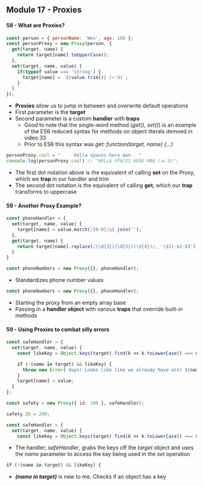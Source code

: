 ## Module 17 - Proxies

#### 58 - What are Proxies?

```js
const person = { personName: 'Wes', age: 100 };
const personProxy = new Proxy(person, {
  get(target, name) {
    return target[name].toUpperCase();
  },
  set(target, name, value) {
    if(typeof value === 'string') {
      target[name] = `${value.trim()} (✂️'d)`;
    }
  }
});
```
+ __Proxies__ allow us to jump in between and overwrite default operations
+ First parameter is the __target__
+ Second parameter is a custom __handler__ with __traps__
  + Good to note that the single-word method (_get()_, _set()_) is an example of the ES6 reduced syntax for methods on object literals demoed in video 33
  + Prior to ES6 this syntax was _get: function(target, name) {...}_

```js
personProxy.cool = "     hella spaces here man   "
console.log(personProxy.cool) // "HELLA SPACES HERE MAN (✂️'D)";
```
+ The first dot notation above is the equivalent of calling __set__ on the Proxy, which we __trap__ in our handler and trim
+ The second dot notation is the equivalent of calling __get__, which our __trap__ transforms to uppercase

#### 59 - Another Proxy Example?

```js
const phoneHandler = {
  set(target, name, value) {
    target[name] = value.match(/[0-9]/g).join('');
  },
  get(target, name) {
    return target[name].replace(/(\d{3})(\d{3})(\d{4})/, '($1)-$2-$3');
  }
}

const phoneNumbers = new Proxy({}, phoneHandler);
```
+ Standardizes phone number values

```js
const phoneNumbers = new Proxy({}, phoneHandler);
```
+ Starting the proxy from an empty array base
+ Passing in a __handler object__ with various __traps__ that override built-in methods

#### 59 - Using Proxies to combat silly errors

```js
const safeHandler = {
  set(target, name, value) {
    const likeKey = Object.keys(target).find(k => k.toLowerCase() === name.toLowerCase());

    if (!(name in target) && likeKey) {
      throw new Error(`Oops! Looks like like we already have a(n) ${name} property but with the case of ${likeKey}.`);
    }
    target[name] = value;
  }
};

const safety = new Proxy({ id: 100 }, safeHandler);

safety.ID = 200;
```

```js
const safeHandler = {
  set(target, name, value) {
    const likeKey = Object.keys(target).find(k => k.toLowerCase() === name.toLowerCase());
```
+ The handler, _safeHandler_, grabs the keys off the _target_ object and uses the _name_ parameter to access the key being used in the _set_ operation

```js
if (!(name in target) && likeKey) {
```
+ ___(name in target)___ is new to me. Checks if an object has a key
